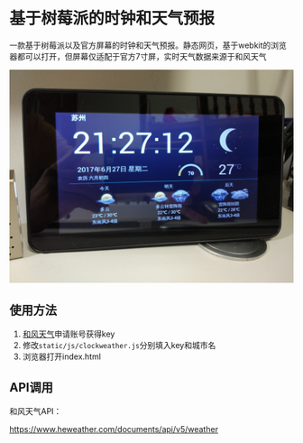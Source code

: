 # 基于树莓派的时钟和天气预报

一款基于树莓派以及官方屏幕的时钟和天气预报。静态网页，基于webkit的浏览器都可以打开，但屏幕仅适配于官方7寸屏，实时天气数据来源于和风天气

![](image.jpg)

## 使用方法

1. [和风天气](https://www.heweather.com/)申请账号获得key
2. 修改`static/js/clockweather.js`分别填入key和城市名
3. 浏览器打开index.html

## API调用

和风天气API：

https://www.heweather.com/documents/api/v5/weather
